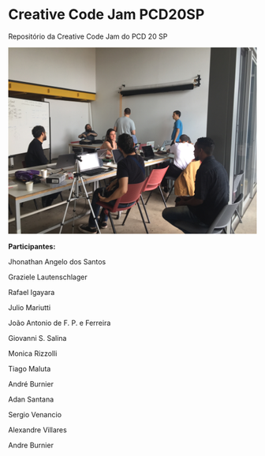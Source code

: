 # Creative Code Jam PCD20SP
Repositório da Creative Code Jam do PCD 20 SP

![foto](https://raw.githubusercontent.com/MonicaRizzolli/codeJamPCD20SP/master/assets/codeJam1.JPG)

**Participantes:**

Jhonathan Angelo dos Santos

Graziele Lautenschlager

Rafael Igayara

Julio Mariutti

João Antonio de F. P. e Ferreira

Giovanni S. Salina

Monica Rizzolli

Tiago Maluta

André Burnier

Adan Santana

Sergio Venancio

Alexandre Villares

Andre Burnier
